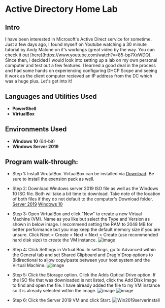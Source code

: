 <h1>Active Directory Home Lab</h1>


<h2>Intro</h2>
I have been interested in Microsoft's Active Direct service for sometime. Just a few days ago, I found myself on Youtube watching a 30 minute tutorial by Andy Malone on it's workings (great video by the way. You can check it out [here](https://www.youtube.com/watch?v=85-bp7XxWDQ). Since then, I decided I would look into setting up a lab on my own personal computer and test out a few features. I learned a good deal in the process and had some hands on experiencing configuring DHCP Scope and seeing it work as the client computer recieved an IP address from the DC which was a huge plus. Let's get into it! 
<br />


<h2>Languages and Utilities Used</h2>

- <b>PowerShell</b>
- <b>VirtualBox</b>

<h2>Environments Used </h2>

- <b>Windows 10</b> (64-bit)
- <b>Windows Server 2019</b>

<h2>Program walk-through:</h2>

- Step 1: Install VirutalBox. VirtualBox can be installed via [Download](https://www.oracle.com/virtualization/technologies/vm/downloads/virtualbox-downloads.html). Be sure to install the exension pack as well.

- Step 2: Download Windows server 2019 ISO file as well as the Windows 10 ISO file. Both wil take a bit time to download. Take note of the location of both files if they do not default to the computer's Download folder. 
  [Server 2019](https://www.microsoft.com/en-us/evalcenter/download-windows-server-2019)
  [Windows 10](https://www.microsoft.com/en-us/software-download/windows10)
  
- Step 3: Open VirtualBox and click "New" to create a new Virtual Machine (VM). Name as you like but select the Type and Version as shown in below image. I recommend setting the RAM to 2048 MB for better performance but you may keep the default memory size if you are unsure. Click Next < Create < Next < Next < Create (use recommended hard disk size) to create the VM instance.
  ![image](https://user-images.githubusercontent.com/121698544/210188488-81c91803-3028-4c84-8e8d-4a61e33917aa.png)
  
- Step 4: Click Settings in Virtual Box. In settings, go to Advanced within the General tab and set Shared Clipboard and Drag'n'Drop options to Bidirectional to allow copy/paste between your host system and the Virtual Machine.
![image](https://user-images.githubusercontent.com/121698544/210188941-82b081db-9c5a-40f3-8992-877c7fb061c2.png)

- Step 5: Click the Storage option. Click the Adds Optical Drive option. If the ISO file that was downloaded is not listed, click the Add Disk Image to find and open the file. I have already added the file to my VM instance so it is already selected within the image.
 ![image](https://user-images.githubusercontent.com/121698544/210189019-e6a3ed40-b026-4458-88bb-f11f0ec41ee6.png)
 ![image](https://user-images.githubusercontent.com/121698544/210189049-310bc5c8-f927-46d2-9180-40a4f5674c91.png)
 
- Step 6: Click the Server 2019 VM and click Start.
 ![Win2019serverinstall](https://user-images.githubusercontent.com/121698544/210189133-489af2a1-3d8f-4283-af73-80be32339abb.png)



<br />
<br />
